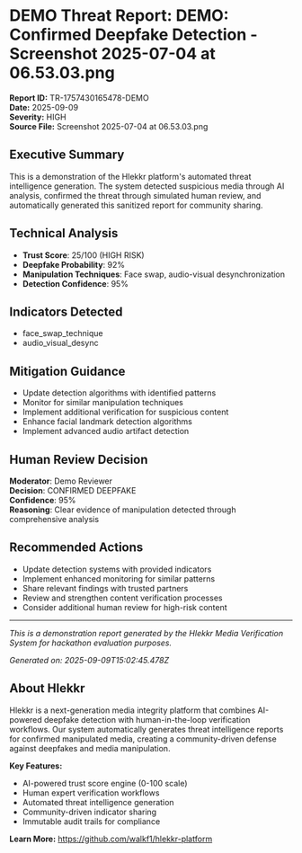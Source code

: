 # DEMO Threat Report: DEMO: Confirmed Deepfake Detection - Screenshot 2025-07-04 at 06.53.03.png

**Report ID:** TR-1757430165478-DEMO  
**Date:** 2025-09-09  
**Severity:** HIGH  
**Source File:** Screenshot 2025-07-04 at 06.53.03.png

## Executive Summary

This is a demonstration of the Hlekkr platform's automated threat intelligence generation. The system detected suspicious media through AI analysis, confirmed the threat through simulated human review, and automatically generated this sanitized report for community sharing.

## Technical Analysis

- **Trust Score**: 25/100 (HIGH RISK)
- **Deepfake Probability**: 92%
- **Manipulation Techniques**: Face swap, audio-visual desynchronization
- **Detection Confidence**: 95%

## Indicators Detected

- face_swap_technique
- audio_visual_desync

## Mitigation Guidance

- Update detection algorithms with identified patterns
- Monitor for similar manipulation techniques
- Implement additional verification for suspicious content
- Enhance facial landmark detection algorithms
- Implement advanced audio artifact detection

## Human Review Decision

**Moderator**: Demo Reviewer  
**Decision**: CONFIRMED DEEPFAKE  
**Confidence**: 95%  
**Reasoning**: Clear evidence of manipulation detected through comprehensive analysis

## Recommended Actions

- Update detection systems with provided indicators
- Implement enhanced monitoring for similar patterns
- Share relevant findings with trusted partners
- Review and strengthen content verification processes
- Consider additional human review for high-risk content

---

*This is a demonstration report generated by the Hlekkr Media Verification System for hackathon evaluation purposes.*

*Generated on: 2025-09-09T15:02:45.478Z*

## About Hlekkr

Hlekkr is a next-generation media integrity platform that combines AI-powered deepfake detection with human-in-the-loop verification workflows. Our system automatically generates threat intelligence reports for confirmed manipulated media, creating a community-driven defense against deepfakes and media manipulation.

**Key Features:**
- AI-powered trust score engine (0-100 scale)
- Human expert verification workflows
- Automated threat intelligence generation
- Community-driven indicator sharing
- Immutable audit trails for compliance

**Learn More:** https://github.com/walkf1/hlekkr-platform